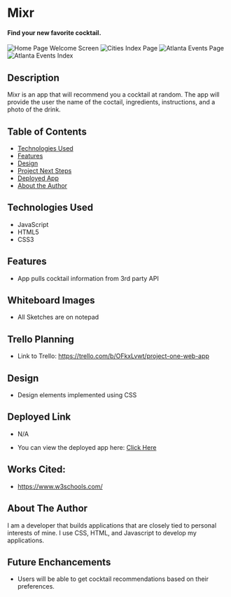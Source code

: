 # Mixr
#### Find your new favorite cocktail.

<img src="./images/Home.png" alt="Home Page Welcome Screen"/>
<img src="./images/Cities.png" alt="Cities Index Page"/>
<img src="./images/Atlanta.png" alt="Atlanta Events Page"/>
<img src="./images/Events.png" alt="Atlanta Events Index"/>

## Description
Mixr is an app that will recommend you a cocktail at random. The app will provide the user the name of the coctail, ingredients, instructions, and a photo of the drink.

## Table of Contents
* [Technologies Used](#technologiesused)
* [Features](#features)
* [Design](#design)
* [Project Next Steps](#nextsteps)
* [Deployed App](#deployment)
* [About the Author](#author)

## <a name="technologiesused"></a>Technologies Used
* JavaScript
* HTML5
* CSS3

## Features
* App pulls cocktail information from 3rd party API

## Whiteboard Images
* All Sketches are on notepad

## Trello Planning
* Link to Trello: https://trello.com/b/OFkxLvwt/project-one-web-app

## <a name="design"></a>Design
* Design elements implemented using CSS

## <a name="deployment"></a>Deployed Link
* N/A

* You can view the deployed app here:
[Click Here](https://627d9b9f0caf4913c1757fc1--effervescent-squirrel-e69678.netlify.app/)

    
## Works Cited:
* https://www.w3schools.com/


## <a name="author"></a>About The Author
I am a developer that builds applications that are closely tied to personal interests of mine. I use CSS, HTML, and Javascript to develop my applications.


## <a name="nextsteps"></a>Future Enchancements
* Users will be able to get cocktail recommendations based on their preferences.

